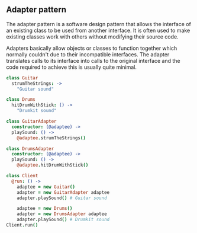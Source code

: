 ## Adapter pattern

The adapter pattern is a software design pattern that allows the interface of an existing class to be used from another
interface. It is often used to make existing classes work with others without modifying their source code.

Adapters basically allow objects or classes to function together which normally couldn't due to their incompatible interfaces.
The adapter translates calls to its interface into calls to the original interface and the code required to achieve this
is usually quite minimal.

```coffeescript
class Guitar
  strumTheStrings: ->
    "Guitar sound"

class Drums
  hitDrumWithStick: () ->
    "Drumkit sound"

class GuitarAdapter
  constructor: (@adaptee) ->
  playSound: () ->
    @adaptee.strumTheStrings()

class DrumsAdapter
  constructor: (@adaptee) ->
  playSound: () ->
    @adaptee.hitDrumWithStick()

class Client
  @run: () ->
    adaptee = new Guitar()
    adapter = new GuitarAdapter adaptee
    adapter.playSound() # Guitar sound

    adaptee = new Drums()
    adapter = new DrumsAdapter adaptee
    adapter.playSound() # Drumkit sound
Client.run()
```

